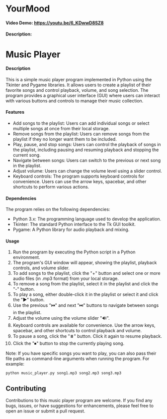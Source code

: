 # YourMood
#### Video Demo: <https://youtu.be/6_KDwwD8SZ8>
#### Description:
# Music Player 

#### Description
This is a simple music player program implemented in Python using the Tkinter and Pygame libraries. It allows users to create a playlist of their favorite songs and control playback, volume, and song selection. The program provides a graphical user interface (GUI) where users can interact with various buttons and controls to manage their music collection.

#### Features
- Add songs to the playlist: Users can add individual songs or select multiple songs at once from their local storage.
- Remove songs from the playlist: Users can remove songs from the playlist if they no longer want them to be included.
- Play, pause, and stop songs: Users can control the playback of songs in the playlist, including pausing and resuming playback and stopping the current song.
- Navigate between songs: Users can switch to the previous or next song in the playlist.
- Adjust volume: Users can change the volume level using a slider control.
- Keyboard controls: The program supports keyboard controls for convenience. Users can use the arrow keys, spacebar, and other shortcuts to perform various actions.

#### Dependencies
The program relies on the following dependencies:
- Python 3.x: The programming language used to develop the application.
- Tkinter: The standard Python interface to the Tk GUI toolkit.
- Pygame: A Python library for audio playback and mixing.

#### Usage
1. Run the program by executing the Python script in a Python environment.
2. The program's GUI window will appear, showing the playlist, playback controls, and volume slider.
3. To add songs to the playlist, click the "+" button and select one or more audio files (in .mp3 format) from your local storage.
4. To remove a song from the playlist, select it in the playlist and click the "-" button.
5. To play a song, either double-click it in the playlist or select it and click the "▶️" button.
6. Use the previous "⏮️" and next "⏭️" buttons to navigate between songs in the playlist.
7. Adjust the volume using the volume slider "🔊".
8. Keyboard controls are available for convenience. Use the arrow keys, spacebar, and other shortcuts to control playback and volume.
9. To pause a song, click the "⏸️" button. Click it again to resume playback.
10. Click the "⏹" button to stop the currently playing song.

Note: If you have specific songs you want to play, you can also pass their file paths as command-line arguments when running the program. For example:

```
python music_player.py song1.mp3 song2.mp3 song3.mp3
```

## Contributing
Contributions to this music player program are welcome. If you find any bugs, issues, or have suggestions for enhancements, please feel free to open an issue or submit a pull request.
